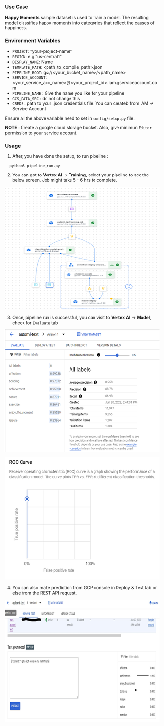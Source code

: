
### Use Case
**Happy Moments** sample dataset is used to train a model. The resulting model classifies happy moments into categories that reflect the causes of happiness.

### Environment Variables
  - `PROJECT`: "your-project-name"
  - `REGION`: e.g."us-central1"
  - `DISPLAY_NAME`: Name 
  - `TEMPLATE_PATH`: <path_to_compile_path>.json
  - `PIPELINE_ROOT`: gs://<your_bucket_name>/<path_name>
  - `SERVICE_ACCOUNT`: <your_service_acc_name>@<your_project_id>.iam.gserviceaccount.com
  - `PIPELINE_NAME` : Give the name you like for your pipeline
  - `GCS_DATA_SRC` : do not change this
  - `CREDS` : path to your .json credentials file. You can createb from IAM -> Service Account

Ensure all the above variable need to set in `config/setup.py` file. 

**NOTE**
: Create a google cloud storage bucket. Also, give minimun `Editor` permission to your service account.

###  Usage

1. After, you have done the setup, to run pipeline : 
  ```
    python3 pipeline_run.py
  ```
  2. You can got to **Vertex AI** -> **Training**, select your pipeline to see the below screen. Job might take 5 - 6 hrs to complete.

<img
  src="https://github.com/mlops-research-best-practices/gcp_vertex_training_options/blob/feature-automl-text/automl/automl_text/artifacts/images/pipe.PNG"
  alt="Vertex Pipeline Image"
  title="Vertex Pipeline"
  width="600"
  height="400"
/>

  3.  Once, pipeline run is successful, you can visit to **Vertex AI** -> **Model**, check for `Evaluate` tab

<img
  src="https://github.com/mlops-research-best-practices/gcp_vertex_training_options/blob/feature-automl-text/automl/automl_text/artifacts/images/eval.PNG"
  alt="Model Evaluation Image"
  title="Model Evaluation"
  width="600"
  height="400"
/>

<img
  src="https://github.com/mlops-research-best-practices/gcp_vertex_training_options/blob/feature-automl-text/automl/automl_text/artifacts/images/roc.PNG"
  alt="ROC-AUC Image"
  title="ROC AUC Metrics"
  width="600"
  height="400"
/>


  4. You can also make prediction from GCP console in Deploy & Test tab or else from the REST API request.
  
<img
  src="https://github.com/mlops-research-best-practices/gcp_vertex_training_options/blob/feature-automl-text/automl/automl_text/artifacts/images/pred.PNG"
  alt="Model Prediction Image"
  title="Model Predictions"
  width="600"
  height="400"
/>


